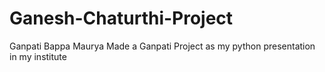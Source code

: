 # Ganesh-Chaturthi-Project
Ganpati Bappa Maurya
Made a Ganpati Project as my python presentation in my institute
